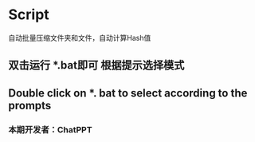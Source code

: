 # Script
自动批量压缩文件夹和文件，自动计算Hash值

## 双击运行 *.bat即可 根据提示选择模式

## Double click on *. bat to select according to the prompts

### 本期开发者：ChatPPT
